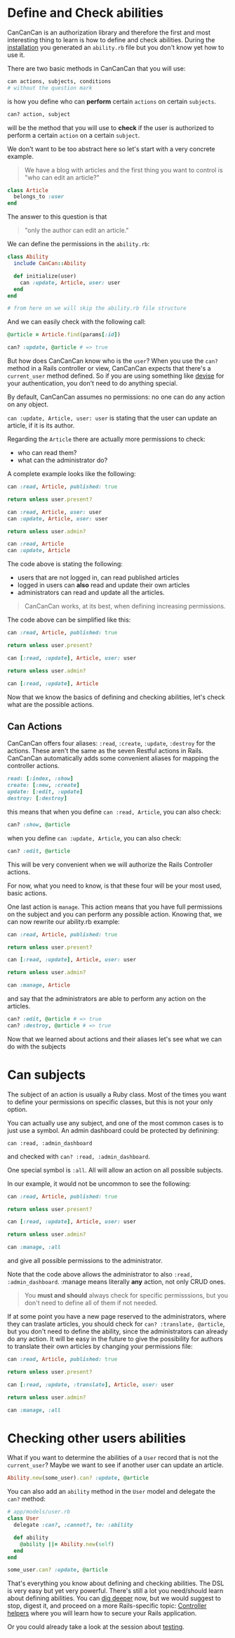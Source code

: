 # Define and Check abilities

CanCanCan is an authorization library and therefore the first and most interesting thing to learn is how to define and check abilities. During the [installation](./installation.md) you generated an `ability.rb` file but you don't know yet how to use it.

There are two basic methods in CanCanCan that you will use:

```ruby
can actions, subjects, conditions 
# without the question mark
```

is how you define who can **perform** certain `actions` on certain `subjects`.


```ruby
can? action, subject
```

will be the method that you will use to **check** if the user is authorized to perform a certain `action` on a certain `subject`.

We don't want to be too abstract here so let's start with a very concrete example.

> We have a blog with articles and the first thing you want to control is "who can edit an article?"

```ruby
class Article
  belongs_to :user
end
```

The answer to this question is that 
> "only the author can edit an article."

We can define the permissions in the `ability.rb`:

```ruby
class Ability
  include CanCan::Ability

  def initialize(user)
    can :update, Article, user: user
  end
end

# from here on we will skip the ability.rb file structure
```

And we can easily check with the following call:

```ruby
@article = Article.find(params[:id])

can? :update, @article # => true
```

But how does CanCanCan know who is the `user`?
When you use the `can?` method in a Rails controller or view, CanCanCan expects that there's a `current_user` method defined. So if you are using something like [devise](https://github.com/heartcombo/devise) for your authentication, you don't need to do anything special.

By default, CanCanCan assumes no permissions: no one can do any action on any object. 

`can :update, Article, user: user` is stating that the user can update an article, if it is its author.

Regarding the `Article` there are actually more permissions to check:
* who can read them?
* what can the administrator do?

A complete example looks like the following:

```ruby
can :read, Article, published: true

return unless user.present?

can :read, Article, user: user
can :update, Article, user: user

return unless user.admin?

can :read, Article
can :update, Article
```

The code above is stating the following:

* users that are not logged in, can read published articles
* logged in users can **also** read and update their own articles
* administrators can read and update all the articles.

> CanCanCan works, at its best, when defining increasing permissions.

The code above can be simplified like this:

```ruby
can :read, Article, published: true

return unless user.present?

can [:read, :update], Article, user: user

return unless user.admin?

can [:read, :update], Article
```

Now that we know the basics of defining and checking abilities, let's check what are the possible actions.

## Can Actions

CanCanCan offers four aliases: `:read`, `:create`, `:update`, `:destroy` for the actions. These aren't the same as the seven Restful actions in Rails. CanCanCan automatically adds some convenient aliases for mapping the controller actions.

```ruby
read: [:index, :show]
create: [:new, :create]
update: [:edit, :update]
destroy: [:destroy]
```

this means that when you define `can :read, Article`, you can also check: 

```ruby
can? :show, @article
```

when you define `can :update, Article`, you can also check:

```ruby
can? :edit, @article
```

This will be very convenient when we will authorize the Rails Controller actions.

For now, what you need to know, is that these four will be your most used, basic actions.

One last action is `manage`. This action means that you have full permissions on the subject and you can perform any possible action. Knowing that, we can now rewrite our ability.rb example:

```ruby
can :read, Article, published: true

return unless user.present?

can [:read, :update], Article, user: user

return unless user.admin?

can :manage, Article
```

and say that the administrators are able to perform any action on the articles.

```ruby
can? :edit, @article # => true
can? :destroy, @article # => true
```

Now that we learned about actions and their aliases let's see what we can do with the subjects

# Can subjects

The subject of an action is usually a Ruby class. Most of the times you want to define your permissions on specific classes, but this is not your only option.

You can actually use any subject, and one of the most common cases is to just use a symbol.
An admin dashboard could be protected by definining:

```
can :read, :admin_dashboard
```

and checked with `can? :read, :admin_dashboard`.

One special symbol is `:all`. All will allow an action on all possible subjects.

In our example, it would not be uncommon to see the following:

```ruby
can :read, Article, published: true

return unless user.present?

can [:read, :update], Article, user: user

return unless user.admin?

can :manage, :all
```

and give all possible permissions to the administrator.

Note that the code above allows the administrator to also `:read, :admin_dashboard`. :manage means literally **any** action, not only CRUD ones.

> You **must and should** always check for specific permisssions, but you don't need to define all of them if not needed.

If at some point you have a new page reserved to the administrators, where they can traslate articles, you should check for `can? :translate, @article`, but you don't need to define the ability, since the administrators can already do any action. It will be easy in the future to give the possibility for authors to translate their own articles by changing your permissions file:

```ruby
can :read, Article, published: true

return unless user.present?

can [:read, :update, :translate], Article, user: user

return unless user.admin?

can :manage, :all
```

# Checking other users abilities

What if you want to determine the abilities of a `User` record that is not the `current_user`? Maybe we want to see if another user can update an article.

```ruby
Ability.new(some_user).can? :update, @article
```

You can also add an `ability` method in the `User` model and delegate the `can?` method:

```ruby
# app/models/user.rb
class User
  delegate :can?, :cannot?, to: :ability

  def ability
    @ability ||= Ability.new(self)
  end
end

some_user.can? :update, @article
```

That's everything you know about defining and checking abilities. The DSL is very easy but yet very powerful. There's still a lot you need/should learn about defining abilities. You can [dig deeper](./hash_of_conditions.md) now, but we would suggest to stop, digest it, and proceed on a more Rails-specific topic: [Controller helpers](./controller_helpers.md) where you will learn how to secure your Rails application.

Or you could already take a look at the session about [testing](./testing.md).
